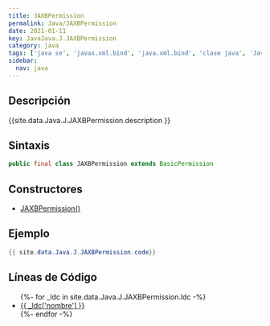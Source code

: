 ```yaml
---
title: JAXBPermission
permalink: Java/JAXBPermission
date: 2021-01-11
key: JavaJava.J.JAXBPermission
category: java
tags: ['java se', 'javax.xml.bind', 'java.xml.bind', 'clase java', 'Java 1.7', 'JAXB 2.2']
sidebar: 
  nav: java
---
```


## Descripción
{{site.data.Java.J.JAXBPermission.description }}

## Sintaxis
~~~java
public final class JAXBPermission extends BasicPermission
~~~

## Constructores
* [JAXBPermission()](/Java/JAXBPermission/JAXBPermission/)

## Ejemplo
~~~java
{{ site.data.Java.J.JAXBPermission.code}}
~~~

## Líneas de Código
<ul>
{%- for _ldc in site.data.Java.J.JAXBPermission.ldc -%}
   <li>
       <a href="{{_ldc['url'] }}">{{ _ldc['nombre'] }}</a>
   </li>
{%- endfor -%}
</ul>
